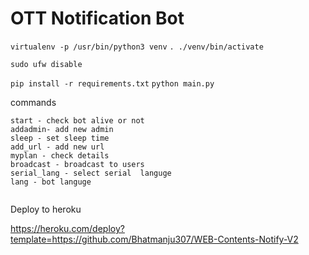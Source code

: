 # OTT Notification Bot
`virtualenv -p /usr/bin/python3 venv` 
`. ./venv/bin/activate`

`sudo ufw disable`

`pip install -r requirements.txt`
`python main.py`

commands
```
start - check bot alive or not
addadmin- add new admin
sleep - set sleep time
add_url - add new url
myplan - check details 
broadcast - broadcast to users
serial_lang - select serial  languge
lang - bot languge
 
 ```
Deploy to heroku

https://heroku.com/deploy?template=https://github.com/Bhatmanju307/WEB-Contents-Notify-V2

